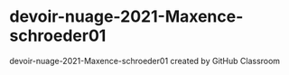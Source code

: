 # devoir-nuage-2021-Maxence-schroeder01
devoir-nuage-2021-Maxence-schroeder01 created by GitHub Classroom
